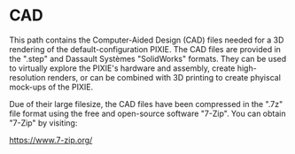 # CAD
This path contains the Computer-Aided Design (CAD) files needed for a 3D rendering of the default-configuration PIXIE. The CAD files are provided in the ".step" and Dassault Systèmes "SolidWorks" formats. They can be used to virtually explore the PIXIE's hardware and assembly, create high-resolution renders, or can be combined with 3D printing to create phyiscal mock-ups of the PIXIE. 

Due of their large filesize, the CAD files have been compressed in the ".7z" file format using the free and open-source software "7-Zip". You can obtain "7-Zip" by visiting:

https://www.7-zip.org/
